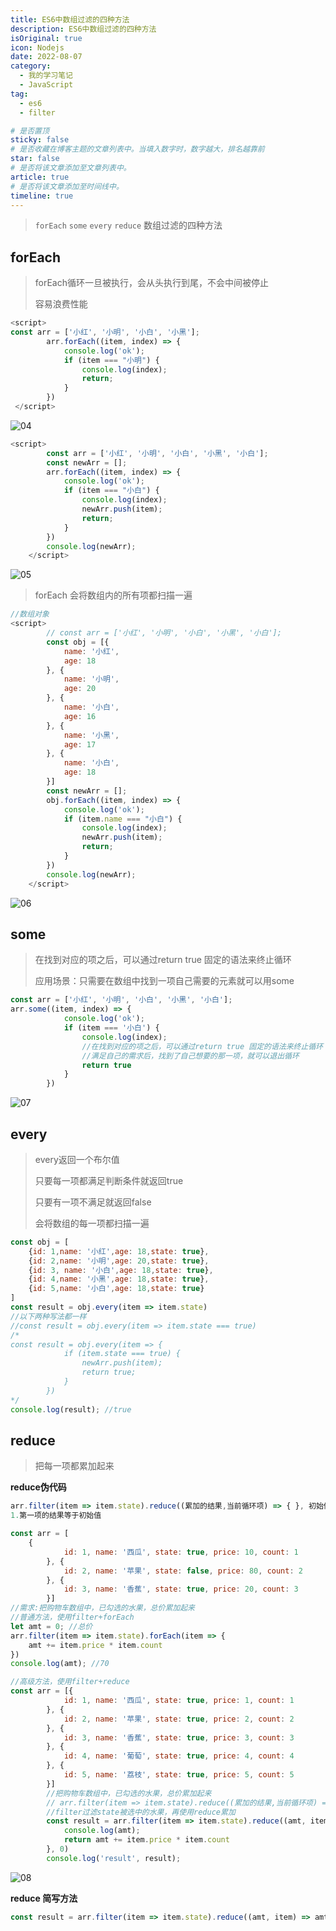 ```yaml
---
title: ES6中数组过滤的四种方法
description: ES6中数组过滤的四种方法
isOriginal: true
icon: Nodejs
date: 2022-08-07
category:
  - 我的学习笔记
  - JavaScript
tag:
  - es6
  - filter

# 是否置顶
sticky: false
# 是否收藏在博客主题的文章列表中。当填入数字时，数字越大，排名越靠前
star: false
# 是否将该文章添加至文章列表中。
article: true
# 是否将该文章添加至时间线中。
timeline: true
---
```

<CountView></CountView>


> `forEach` `some` `every` `reduce` 数组过滤的四种方法


<!-- more -->




## forEach

> forEach循环一旦被执行，会从头执行到尾，不会中间被停止
>
> 容易浪费性能

```js
<script>
const arr = ['小红', '小明', '小白', '小黑'];
        arr.forEach((item, index) => {
            console.log('ok');
            if (item === "小明") {
                console.log(index);
                return;
            }
        })
 </script>
```

![04](https://public-1310720021.cos.ap-shanghai.myqcloud.com/img/md/img/2022-07-03-15:02:47*04*8.jpg)



```js
<script>
        const arr = ['小红', '小明', '小白', '小黑', '小白'];
        const newArr = [];
        arr.forEach((item, index) => {
            console.log('ok');
            if (item === "小白") {
                console.log(index);
                newArr.push(item);
                return;
            }
        })
        console.log(newArr);
    </script>
```

![05](https://public-1310720021.cos.ap-shanghai.myqcloud.com/img/md/img/2022-07-03-15:02:47*05*8.jpg)

> forEach 会将数组内的所有项都扫描一遍

```js
//数组对象
<script>
        // const arr = ['小红', '小明', '小白', '小黑', '小白'];
        const obj = [{
            name: '小红',
            age: 18
        }, {
            name: '小明',
            age: 20
        }, {
            name: '小白',
            age: 16
        }, {
            name: '小黑',
            age: 17
        }, {
            name: '小白',
            age: 18
        }]
        const newArr = [];
        obj.forEach((item, index) => {
            console.log('ok');
            if (item.name === "小白") {
                console.log(index);
                newArr.push(item);
                return;
            }
        })
        console.log(newArr);
    </script>
```

![06](https://public-1310720021.cos.ap-shanghai.myqcloud.com/img/md/img/2022-07-03-15:02:47*06*7.jpg)

## some

> 在找到对应的项之后，可以通过return true 固定的语法来终止循环
>
> 应用场景：只需要在数组中找到一项自己需要的元素就可以用some

```js
const arr = ['小红', '小明', '小白', '小黑', '小白'];
arr.some((item, index) => {
            console.log('ok');
            if (item === '小白') {
                console.log(index);
                //在找到对应的项之后，可以通过return true 固定的语法来终止循环
				//满足自己的需求后，找到了自己想要的那一项，就可以退出循环
                return true
            }
        })
```

![07](https://public-1310720021.cos.ap-shanghai.myqcloud.com/img/md/img/2022-07-03-15:02:47*07*d.jpg)

## every

> every返回一个布尔值
>
> 只要每一项都满足判断条件就返回true
>
> 只要有一项不满足就返回false
>
> 会将数组的每一项都扫描一遍

```js
const obj = [
    {id: 1,name: '小红',age: 18,state: true}, 
    {id: 2,name: '小明',age: 20,state: true}, 
    {id: 3, name: '小白',age: 18,state: true}, 
    {id: 4,name: '小黑',age: 18,state: true}, 
    {id: 5,name: '小白',age: 18,state: true}
]
const result = obj.every(item => item.state)
//以下两种写法都一样
//const result = obj.every(item => item.state === true)
/*
const result = obj.every(item => {
            if (item.state === true) {
                newArr.push(item);
                return true;
            }
        })
*/
console.log(result); //true

```

## reduce

> 把每一项都累加起来

**reduce伪代码**

```js
arr.filter(item => item.state).reduce((累加的结果,当前循环项) => { }, 初始值)
1.第一项的结果等于初始值
```



```js
const arr = [
    {
            id: 1, name: '西瓜', state: true, price: 10, count: 1
        }, {
            id: 2, name: '苹果', state: false, price: 80, count: 2
        }, {
            id: 3, name: '香蕉', state: true, price: 20, count: 3
        }]
//需求:把购物车数组中，已勾选的水果，总价累加起来
//普通方法，使用filter+forEach
let amt = 0; //总价
arr.filter(item => item.state).forEach(item => {
    amt += item.price * item.count
})
console.log(amt); //70
```

```js
//高级方法，使用filter+reduce
const arr = [{
            id: 1, name: '西瓜', state: true, price: 1, count: 1
        }, {
            id: 2, name: '苹果', state: true, price: 2, count: 2
        }, {
            id: 3, name: '香蕉', state: true, price: 3, count: 3
        }, {
            id: 4, name: '葡萄', state: true, price: 4, count: 4
        }, {
            id: 5, name: '荔枝', state: true, price: 5, count: 5
        }]
        //把购物车数组中，已勾选的水果，总价累加起来
        // arr.filter(item => item.state).reduce((累加的结果,当前循环项) => { }, 初始值)
        //filter过滤state被选中的水果，再使用reduce累加
        const result = arr.filter(item => item.state).reduce((amt, item) => {
            console.log(amt);
            return amt += item.price * item.count
        }, 0)
        console.log('result', result);
```

![08](https://public-1310720021.cos.ap-shanghai.myqcloud.com/img/md/img/2022-07-03-15:02:47*08*d.jpg)



**reduce 简写方法**

```js
const result = arr.filter(item => item.state).reduce((amt, item) => amt += item.price * item.count, 0)
```

